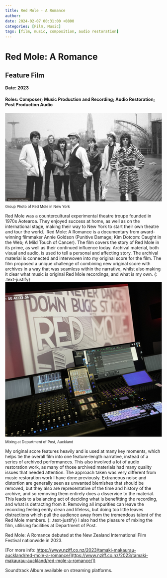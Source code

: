```yaml
---
title: Red Mole - A Romance
author: 
date: 2024-02-07 00:31:00 +0800
categories: [Film, Music]
tags: [film, music, composition, audio restoration]
---
```



# Red Mole: A Romance
## Feature Film

#### Date: 2023
#### Roles: Composer; Music Production and Recording; Audio Restoration; Post Production Audio

![Group Photo](assets/RedMole/RedMole_Image_1.jpeg)
<sub> Group Photo of Red Mole in New York </sub>

Red Mole was a countercultural experimental theatre troupe founded in 1970s Aotearoa. They enjoyed success at home, as well as on the international stage, making their way to New York to start their own theatre and tour the world. 
Red Mole: A Romance is a documentary from award-winning filmmaker Annie Goldson (Punitive Damage; Kim Dotcom: Caught in the Web; A Mild Touch of Cancer). The film covers the story of Red Mole in its prime, as well as their continued influence today. Archival material, both visual and audio, is used to tell a personal and affecting story.
The archival material is connected and interwoven into my original score for the film. The film proposed a unique challenge of combining new original score with archives in a way that was seamless within the narrative, whilst also making it clear what music is original Red Mole recordings, and what is my own.
{: .text-justify}
![Department Of Post](assets/RedMole/RedMole_Image_2.jpg)
<sub> Mixing at Department of Post, Auckland </sub>

My original score features heavily and is used at many key moments, which helps tie the overall film into one feature-length narrative, instead of a series of archived performances.
This also involved a lot of audio restoration work, as many of those archived materials had many quality issues that needed attention. The approach taken was very different from music restoration work I have done previously. Extraneous noise and distortion are generally seen as unwanted blemishes that should be removed, but they also are representative of the time and history of the archive, and so removing them entirely does a disservice to the material. This leads to a balancing act of deciding what is benefitting the recording, and what is detracting from it. Removing all impurities can leave the recording feeling eerily clean and lifeless, but doing too little leaves distractions which pull the audience away from the tremendous talent of the Red Mole members.
{: .text-justify}
I also had the pleasure of mixing the film, utilising facilities at Department of Post.

Red Mole: A Romance debuted at the New Zealand International Film Festival nationwide in 2023.

[For more info: https://www.nziff.co.nz/2023/tamaki-makaurau-auckland/red-mole-a-romance/](ttps://www.nziff.co.nz/2023/tamaki-makaurau-auckland/red-mole-a-romance/])

Soundtrack Album available on streaming platforms.